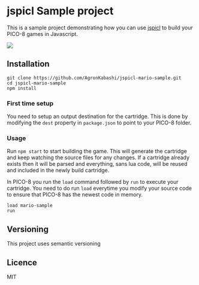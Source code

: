 # jspicl Sample project
This is a sample project demonstrating how you can use [jspicl](https://github.com/AgronKabashi/jspicl) to build your PICO-8 games in Javascript.

![](http://i.imgur.com/Bn8cq1A.gif)

## Installation
```
git clone https://github.com/AgronKabashi/jspicl-mario-sample.git
cd jspicl-mario-sample
npm install
```

### First time setup
You need to setup an output destination for the cartridge. This is done by modifying the `dest` property in `package.json` to point to your PICO-8 folder.

### Usage

Run `npm start` to start building the game. This will generate the cartridge and keep watching the source files for any changes. If a cartridge already exists then it will be parsed and everything, sans lua code, will be reused and included in the newly build cartridge.

In PICO-8 you run the `load` command followed by `run` to execute your cartridge. You need to do run `load` everytime you modify your source code to ensure that PICO-8 has the newest code in memory.
```
load mario-sample
run
```

## Versioning
This project uses semantic versioning

## Licence
MIT
